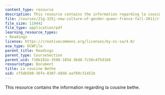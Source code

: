 ```yaml
---
content_type: resource
description: This resource contains the information regarding la cousine bethe.
file: /courses/21g-325j-new-culture-of-gender-queer-france-fall-2011/cf5db58036fe8307ddddaaf89c31451b_MIT21G_325JF11_Balzac.pdf
file_size: 119442
file_type: application/pdf
learning_resource_types:
- Readings
license: https://creativecommons.org/licenses/by-nc-sa/4.0/
ocw_type: OCWFile
parent_title: Readings
parent_type: CourseSection
parent_uid: f10b182e-3590-185d-3bd8-7c56c4f5d1b0
resourcetype: Document
title: La cousine Bethe
uid: cf5db580-36fe-8307-dddd-aaf89c31451b
---
```

This resource contains the information regarding la cousine bethe.
